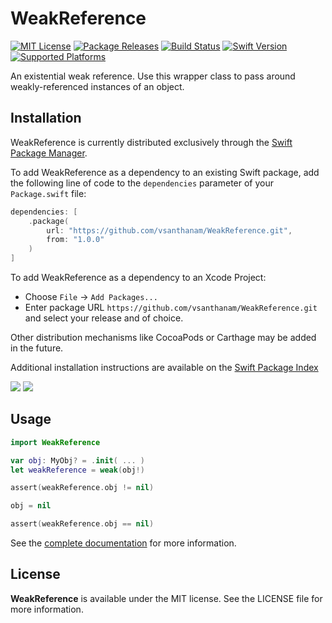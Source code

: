 # WeakReference

[![MIT License](https://img.shields.io/github/license/vsanthanam/WeakReference)](https://github.com/vsanthanam/WeakReference/blob/main/LICENSE)
[![Package Releases](https://img.shields.io/github/v/release/vsanthanam/WeakReference)](https://github.com/vsanthanam/WeakReference/releases)
[![Build Status](https://img.shields.io/github/check-runs/vsanthanam/WeakReference/main)](https://github.com/vsanthanam/WeakReference/actions)
[![Swift Version](https://img.shields.io/badge/swift-6.0-critical)](https://swift.org)
[![Supported Platforms](https://img.shields.io/badge/platform-iOS%2012%20%7C%20macOS%2010.14%20%7C%20tvOS%2012%20%7C%20watchOS%205%20%7C%20visionOS%201-lightgrey)](https://developer.apple.com)

An existential weak reference.
Use this wrapper class to pass around weakly-referenced instances of an object.

## Installation

WeakReference is currently distributed exclusively through the [Swift Package Manager](https://www.swift.org/package-manager/). 

To add WeakReference as a dependency to an existing Swift package, add the following line of code to the `dependencies` parameter of your `Package.swift` file:

```swift
dependencies: [
    .package(
        url: "https://github.com/vsanthanam/WeakReference.git",
        from: "1.0.0"
    )
]
```

To add WeakReference as a dependency to an Xcode Project:

* Choose `File` → `Add Packages...`
* Enter package URL `https://github.com/vsanthanam/WeakReference.git` and select your release and of choice.

Other distribution mechanisms like CocoaPods or Carthage may be added in the future.

Additional installation instructions are available on the [Swift Package Index](https://swiftpackageindex.com/vsanthanam/WeakReference)

[![](https://img.shields.io/endpoint?url=https%3A%2F%2Fswiftpackageindex.com%2Fapi%2Fpackages%2Fvsanthanam%2FWeakReference%2Fbadge%3Ftype%3Dswift-versions)](https://swiftpackageindex.com/vsanthanam/WeakReference)
[![](https://img.shields.io/endpoint?url=https%3A%2F%2Fswiftpackageindex.com%2Fapi%2Fpackages%2Fvsanthanam%2FWeakReference%2Fbadge%3Ftype%3Dplatforms)](https://swiftpackageindex.com/vsanthanam/WeakReference)

## Usage

```swift
import WeakReference

var obj: MyObj? = .init( ... )
let weakReference = weak(obj!)

assert(weakReference.obj != nil)

obj = nil

assert(weakReference.obj == nil)
```

See the [complete documentation](https://weak.tools/docs/documentation/weakreference/) for more information.

## License

**WeakReference** is available under the MIT license. See the LICENSE file for more information.
